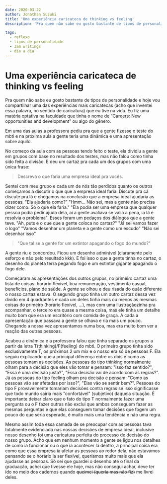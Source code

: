 ```yaml
---
date: 2020-03-22
author: Jonathan Suzuki
title: 'Uma experiência caricateca de thinking vs feeling'
description: 'Pra quem não sabe eu gosto bastante de tipos de personalidade e hoje vou compartilhar uma das experiências mais caricatecas...'

tags:
  - reflexo
  - tipos de personalidade
  - 3am writings
  - dia a dia
---
```


# Uma experiência caricateca de thinking vs feeling

Pra quem não sabe eu gosto bastante de tipos de personalidade e hoje vou compartilhar uma das experiências mais caricatecas (acho que inventei essa palavra, no sentido de caricatura) que eu tive na vida. Eu fiz uma matéria optativa na faculdade que tinha o nome de "Careers: New opportunities and development" ou algo do gênero.

Em uma das aulas a professora pediu pra que a gente fizesse o teste do mbti e na próxima aula a gente teria uma dinâmica e uma apresentação sobre aquilo.

No começo da aula com as pessoas tendo feito o teste, ela dividiu a gente em grupos com base no resultado dos testes, mas não falou como tinha sido feita a divisão. E deu um cartaz pra cada um dos grupos com uma única frase:

> Descreva o que faria uma empresa ideal pra vocês.

Sentei com meu grupo e cada um de nós tão perdidos quanto os outros começamos a discutir o que que a empresa ideal faria. Discute pra cá discute pra lá e chegamos na conclusão que a empresa ideal ajudaria as pessoas. "Ela ajudaria como?" "Hmm... Não sei, mas a gente não precisa dizer como. Só o que ela faria." "Ela podia ser uma empresa que qualquer pessoa podia pedir ajuda dela, ai a gente avaliava se valia a pena, ia lá e resolvia o problema". Esses foram um pedaços dos diálogos que a gente teve. "Ah, puts e o que que a gente coloca no cartaz?" "Já sei vamos fazer o logo" "Vamos desenhar um planeta e a gente como um escudo" "Não sei desenhar isso"

> "Que tal se a gente for um extintor apagando o fogo do mundo?"

A gente riu e concordou. Ficou um desenho admirável (claramente pelo esforço e não pelo resultado kkk). E foi isso o que a gente tinha no cartaz, o desenho do planeta terra pegando fogo e um extintor gigante apagando o fogo dele.

Começaram as apresentações dos outros grupos, no primeiro cartaz uma lista de coisas: horário flexível, boa remuneração, vestimenta casual, benefícios, plano de saúde. A gente se olhou e deu risada do quão diferente o nosso cartaz estava. O segundo grupo tinha um outro cartaz dessa vez divido em 4 quadrantes e cada um deles tinha mais ou menos as mesmas coisas do primeiro (horário flexível, ...), mas com uma ilustraçãozinha pra acompanhar, o terceiro era quase a mesma coisa, mas ele tinha um detalhe muito bom que era um escritório com comida de graça. A cada a apresentação que passava a gente se olhava e ria mais um pouco. Chegando a nossa vez apresentamos numa boa, mas era muito bom ver a reação das outras pessoas.

Acabou a dinâmica e a professora falou que tinha separado os grupos a partir da letra T(thinking)/F(feeling) do mbti. O primeiro grupo tinha sido exclusivamente T, os próximos 2 um mix e o nosso era só de pessoas F. Ela seguiu explicando que a principal diferença entre os dois é como as pessoas tomam as decisões. As pessoas do tipo thinking normalmente olham para a decisão que eles vão tomar e pensam: "Isso faz sentido?", "Essa é uma decisão justa?", "Essa decisão vai de acordo com as regras?". Já as pessoas do tipo feeling olham pra decisão e pensam: "Como as pessoas vão ser afetadas por isso?", "Elas vão se sentir bem?". Pessoas do tipo F provavelmente tomariam decisões contra regras se isso significasse que todo mundo sairia mais "confortável" (subjetivo) daquela situação. É importante deixar claro que o fato do tipo T normalmente fazer uma pergunta ou o F fazer outras não exclui que ambos conseguem fazer as mesmas perguntas e que elas conseguem tomar decisões que fogem um pouco do que seria esperado, é muito mais uma tendência e não uma regra.

Mesmo assim toda essa camada de se preocupar com as pessoas tava totalmente evidenciada nas nossas decisões de empresa ideal, inclusive nosso desenho foi uma caricatura perfeita do processo de decisão do nosso grupo. Acho que em nenhum momento a gente se ligou nos detalhes de como ia funcionar ou o que ia acontecer lá dentro, a principal coisa era como que essa empresa ia afetar as pessoas ao redor dela, não estavamos pensando se o horário ia ser flexível, queríamos muito mais que ela ajudasse as pessoas. Só sei que guardei o desenho até o final da graduação, achei que tivesse ele hoje, mas não consegui achar, deve ter ido no meio dos cadernos quando ~~queimei (queria mas não fiz)~~ me livrei deles.
